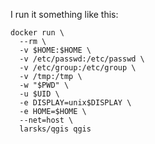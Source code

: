 I run it something like this:

    docker run \
      --rm \
      -v $HOME:$HOME \
      -v /etc/passwd:/etc/passwd \
      -v /etc/group:/etc/group \
      -v /tmp:/tmp \
      -w "$PWD" \
      -u $UID \
      -e DISPLAY=unix$DISPLAY \
      -e HOME=$HOME \
      --net=host \
      larsks/qgis qgis
